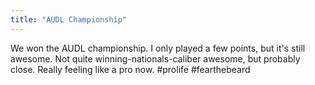 ```yaml
---
title: "AUDL Championship"
---
```


We won the AUDL championship. I only played a few points, but it's still awesome. Not quite winning-nationals-caliber awesome, but probably close. Really feeling like a pro now. #prolife #fearthebeard
